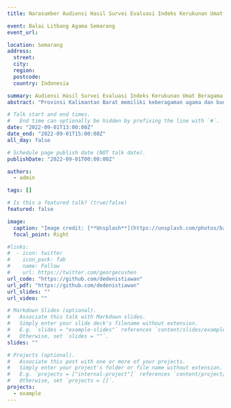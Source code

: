 ```yaml
---
title: Narasumber Audiensi Hasil Survei Evaluasi Indeks Kerukunan Umat Beragama di Provinsi Kalimantan Barat

event: Balai Litbang Agama Semarang
event_url:

location: Semarang
address:
  street:
  city:
  region:
  postcode:
  country: Indonesia

summary: Audiensi Hasil Survei Evaluasi Indeks Kerukunan Umat Beragama di Provinsi Kalimantan Barat.
abstract: "Provinsi Kalimantan Barat memiliki keberagaman agama dan budaya yang signifikan. Survei ini bertujuan mengukur Indeks Kerukunan Umat Beragama (IKUB) serta mengevaluasi faktor-faktor yang memengaruhinya."

# Talk start and end times.
#   End time can optionally be hidden by prefixing the line with `#`.
date: "2022-09-01T13:00:00Z"
date_end: "2022-09-01T15:00:00Z"
all_day: false

# Schedule page publish date (NOT talk date).
publishDate: "2022-09-01T00:00:00Z"

authors:
  - admin

tags: []

# Is this a featured talk? (true/false)
featured: false

image:
  caption: "Image credit: [**Unsplash**](https://unsplash.com/photos/bzdhc5b3Bxs)"
  focal_point: Right

#links:
#  - icon: twitter
#    icon_pack: fab
#    name: Follow
#    url: https://twitter.com/georgecushen
url_code: "https://github.com/dedenistiawan"
url_pdf: "https://github.com/dedenistiawan"
url_slides: ""
url_video: ""

# Markdown Slides (optional).
#   Associate this talk with Markdown slides.
#   Simply enter your slide deck's filename without extension.
#   E.g. `slides = "example-slides"` references `content/slides/example-slides.md`.
#   Otherwise, set `slides = ""`.
slides: ""

# Projects (optional).
#   Associate this post with one or more of your projects.
#   Simply enter your project's folder or file name without extension.
#   E.g. `projects = ["internal-project"]` references `content/project/deep-learning/index.md`.
#   Otherwise, set `projects = []`.
projects:
  - example
---
```

